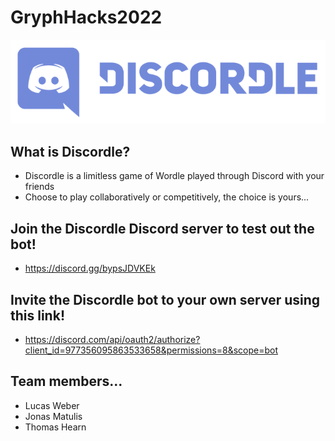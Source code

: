 # GryphHacks2022
![Discordle](https://github.com/LucasAWeber/GryphHacks2022/blob/main/Discordle.png?raw=true)
## What is Discordle?
- Discordle is a limitless game of Wordle played through Discord with your friends
- Choose to play collaboratively or competitively, the choice is yours... 
## Join the Discordle Discord server to test out the bot!
- https://discord.gg/bypsJDVKEk
## Invite the Discordle bot to your own server using this link!
- https://discord.com/api/oauth2/authorize?client_id=977356095863533658&permissions=8&scope=bot
## Team members...
- Lucas Weber
- Jonas Matulis
- Thomas Hearn
